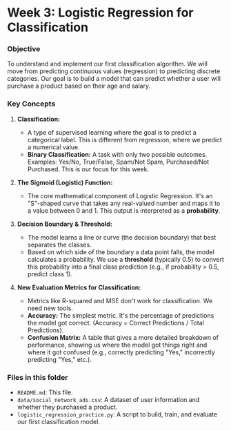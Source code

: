 # Week 3: Logistic Regression for Classification

### Objective
To understand and implement our first classification algorithm. We will move from predicting continuous values (regression) to predicting discrete categories. Our goal is to build a model that can predict whether a user will purchase a product based on their age and salary.

### Key Concepts

1.  **Classification:**
    *   A type of supervised learning where the goal is to predict a categorical label. This is different from regression, where we predict a numerical value.
    *   **Binary Classification:** A task with only two possible outcomes. Examples: Yes/No, True/False, Spam/Not Spam, Purchased/Not Purchased. This is our focus for this week.

2.  **The Sigmoid (Logistic) Function:**
    *   The core mathematical component of Logistic Regression. It's an "S"-shaped curve that takes any real-valued number and maps it to a value between 0 and 1. This output is interpreted as a **probability**.

3.  **Decision Boundary & Threshold:**
    *   The model learns a line or curve (the decision boundary) that best separates the classes.
    *   Based on which side of the boundary a data point falls, the model calculates a probability. We use a **threshold** (typically 0.5) to convert this probability into a final class prediction (e.g., if probability > 0.5, predict class 1).

4.  **New Evaluation Metrics for Classification:**
    *   Metrics like R-squared and MSE don't work for classification. We need new tools.
    *   **Accuracy:** The simplest metric. It's the percentage of predictions the model got correct. (Accuracy = Correct Predictions / Total Predictions).
    *   **Confusion Matrix:** A table that gives a more detailed breakdown of performance, showing us where the model got things right and where it got confused (e.g., correctly predicting "Yes," incorrectly predicting "Yes," etc.).

### Files in this folder
- `README.md`: This file.
- `data/social_network_ads.csv`: A dataset of user information and whether they purchased a product.
- `logistic_regression_practice.py`: A script to build, train, and evaluate our first classification model.